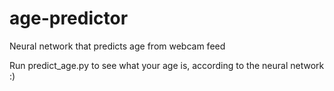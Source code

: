 # age-predictor
Neural network that predicts age from webcam feed

Run predict_age.py to see what your age is, according to the neural network :)
